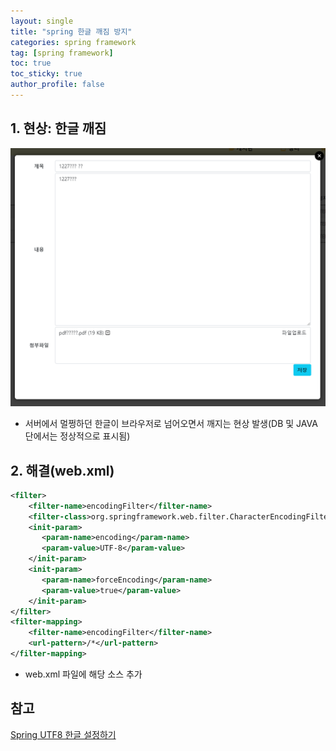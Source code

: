 ```yaml
---
layout: single
title: "spring 한글 깨짐 방지"
categories: spring framework
tag: [spring framework]
toc: true
toc_sticky: true
author_profile: false
---
```


## 1. 현상: 한글 깨짐

<img src="../../images/2023-01-02-spring 한글 깨짐 방지/image-20230102172419357.png" alt="image-20230102172419357" style="zoom: 67%;" />

* 서버에서 멀쩡하던 한글이 브라우저로 넘어오면서 깨지는 현상 발생(DB 및 JAVA 단에서는 정상적으로 표시됨)



##  2. 해결(web.xml)

```xml
<filter> 
    <filter-name>encodingFilter</filter-name> 
    <filter-class>org.springframework.web.filter.CharacterEncodingFilter</filter-class> 
    <init-param> 
       <param-name>encoding</param-name> 
       <param-value>UTF-8</param-value> 
    </init-param> 
    <init-param> 
       <param-name>forceEncoding</param-name> 
       <param-value>true</param-value> 
    </init-param> 
</filter> 
<filter-mapping> 
    <filter-name>encodingFilter</filter-name> 
    <url-pattern>/*</url-pattern> 
</filter-mapping> 
```

* web.xml 파일에 해당 소스 추가



## 참고

<a href="https://gmlwjd9405.github.io/2019/01/01/spring-utf8.html" target="_blank">Spring UTF8 한글 설정하기</a>



